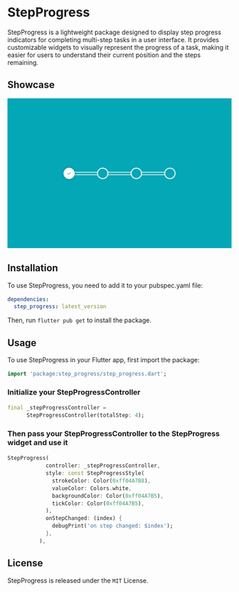 # StepProgress
StepProgress is a lightweight package designed to display step progress indicators for completing multi-step tasks in a user interface. It provides customizable widgets to visually represent the progress of a task, making it easier for users to understand their current position and the steps remaining.

## Showcase
![step_progress_demo](https://github.com/TalebRafiepour/showcase/blob/main/step_progress/step_progress.gif?raw=true)

## Installation

To use StepProgress, you need to add it to your pubspec.yaml file:

```yaml
dependencies:
  step_progress: latest_version
```

Then, run `flutter pub get` to install the package.

## Usage
To use StepProgress in your Flutter app, first import the package:

```dart
import 'package:step_progress/step_progress.dart';
```

### Initialize your StepProgressController

```dart
final _stepProgressController =
      StepProgressController(totalStep: 4);
```

### Then pass your StepProgressController to the StepProgress widget and use it

```dart
StepProgress(
            controller: _stepProgressController,
            style: const StepProgressStyle(
              strokeColor: Color(0xff04A7B8),
              valueColor: Colors.white,
              backgroundColor: Color(0xff04A7B5),
              tickColor: Color(0xff04A7B5),
            ),
            onStepChanged: (index) {
              debugPrint('on step changed: $index');
            },
          ),
```

## License

StepProgress is released under the `MIT` License.
